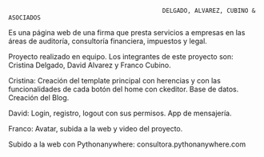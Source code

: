 
                                               DELGADO, ALVAREZ, CUBINO & ASOCIADOS

Es una página web de una firma que presta servicios a empresas en las áreas de auditoría, consultoría financiera, impuestos y legal. 

Proyecto realizado en equipo. Los integrantes de este proyecto son: Cristina Delgado, David Alvarez y Franco Cubino. 

Cristina: Creación del template principal con herencias y con las funcionalidades de cada botón del home con ckeditor. Base de datos. Creación del Blog.

David: Login, registro, logout con sus permisos. App de mensajería. 

Franco: Avatar, subida a la web y video del proyecto.

Subido a la web con Pythonanywhere: consultora.pythonanywhere.com

